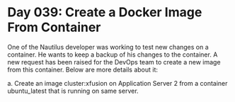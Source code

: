 # Day 039: Create a Docker Image From Container
One of the Nautilus developer was working to test new changes on a container. He wants to keep a backup of his changes to the container. A new request has been raised for the DevOps team to create a new image from this container. Below are more details about it:


a. Create an image cluster:xfusion on Application Server 2 from a container ubuntu_latest that is running on same server.